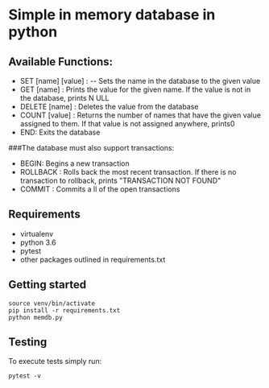 # Simple in memory database in python
 ## Available Functions:
- SET [name] [value] : -- Sets the name in the database to the given value
- GET [name] :
Prints the value for the given name. If the value is not in the database, prints N​ ULL
- DELETE [name] : 
Deletes the value from the database
- COUNT [value] :
Returns the number of names that have the given value assigned to them. If that value is not assigned anywhere, prints ​0
- END:  Exits the database

###The database must also support transactions:
- BEGIN: Begins a new transaction
- ROLLBACK :
Rolls back the most recent transaction. If there is no transaction to rollback, prints "T​RANSACTION NOT FOUND"
- COMMIT : Commits a​ ll​ of the open transactions

## Requirements
- virtualenv
- python 3.6
- pytest 
- other packages outlined in requirements.txt
## Getting started
```
source venv/bin/activate
pip install -r requirements.txt
python memdb.py
```

## Testing
To execute tests simply run:
```$xslt
pytest -v

```

